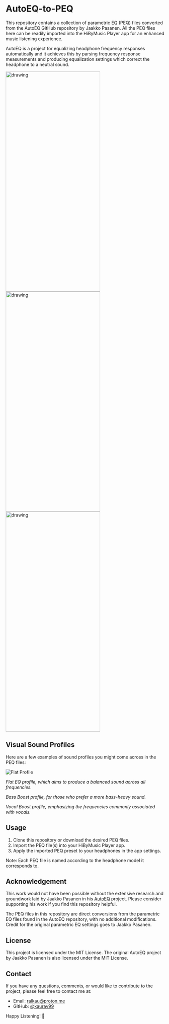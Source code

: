 # AutoEQ-to-PEQ

This repository contains a collection of parametric EQ (PEQ) files converted from the AutoEQ GitHub repository by Jaakko Pasanen. All the PEQ files here can be readily imported into the HiByMusic Player app for an enhanced music listening experience.

AutoEQ is a project for equalizing headphone frequency responses automatically and it achieves this by parsing frequency response measurements and producing equalization settings which correct the headphone to a neutral sound.
<p float="left">
<img src="https://github.com/o2rhkzqx/PEQ/assets/104969742/d3fe0acb-e10c-406a-8b40-aa42f0d2d4b9" alt="drawing" width="300" height="700"/>          
<img src="https://github.com/o2rhkzqx/PEQ/assets/104969742/ba699953-1386-489e-8d48-99440e2e2efd" alt="drawing" width="300" height="700"/>                
<img src="https://github.com/o2rhkzqx/PEQ/assets/104969742/cdd35e29-3974-41e8-b72f-fbcded12caf5" alt="drawing" width="300" height="700"/>
</p>






## Visual Sound Profiles

Here are a few examples of sound profiles you might come across in the PEQ files:

![Flat Profile](https://www.soundguys.com/wp-content/uploads/2018/03/Frequency-Response-Good-vs-Bad.png.webp)

*Flat EQ profile, which aims to produce a balanced sound across all frequencies.*

*Bass Boost profile, for those who prefer a more bass-heavy sound.*

*Vocal Boost profile, emphasizing the frequencies commonly associated with vocals.*

## Usage

1. Clone this repository or download the desired PEQ files.
2. Import the PEQ file(s) into your HiByMusic Player app.
3. Apply the imported PEQ preset to your headphones in the app settings.

Note: Each PEQ file is named according to the headphone model it corresponds to.

## Acknowledgement

This work would not have been possible without the extensive research and groundwork laid by Jaakko Pasanen in his [AutoEQ](https://github.com/jaakkopasanen/AutoEq/tree/master) project. Please consider supporting his work if you find this repository helpful.

The PEQ files in this repository are direct conversions from the parametric EQ files found in the AutoEQ repository, with no additional modifications. Credit for the original parametric EQ settings goes to Jaakko Pasanen.

## License

This project is licensed under the MIT License. The original AutoEQ project by Jaakko Pasanen is also licensed under the MIT License.

## Contact

If you have any questions, comments, or would like to contribute to the project, please feel free to contact me at:
- Email: [ralkau@proton.me](mailto:ralkau@proton.me)
- GitHub: [@kaurav99](https://github.com/kaurav99)

Happy Listening! 🎵

